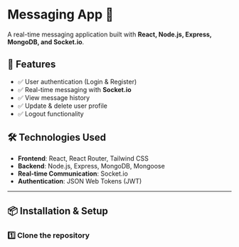 # Messaging App 📩

A real-time messaging application built with **React, Node.js, Express, MongoDB, and Socket.io**.

## 🚀 Features
- ✅ User authentication (Login & Register)
- ✅ Real-time messaging with **Socket.io**
- ✅ View message history
- ✅ Update & delete user profile
- ✅ Logout functionality

## 🛠️ Technologies Used
- **Frontend**: React, React Router, Tailwind CSS
- **Backend**: Node.js, Express, MongoDB, Mongoose
- **Real-time Communication**: Socket.io
- **Authentication**: JSON Web Tokens (JWT)

---

## 📦 Installation & Setup

### 1️⃣ **Clone the repository**
```sh https://github.com/rajak9930/message-app.git

